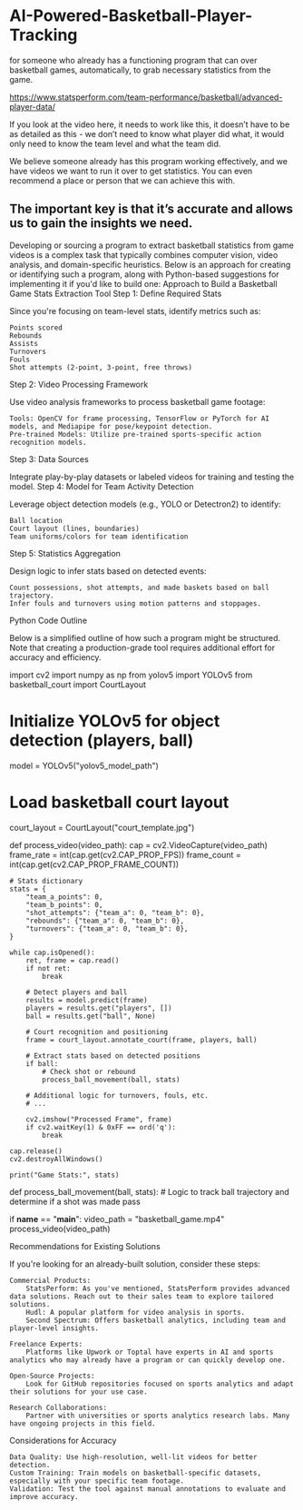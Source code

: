 # AI-Powered-Basketball-Player-Tracking
for someone who already has a functioning program that can over basketball games, automatically, to grab necessary statistics from the game.

https://www.statsperform.com/team-performance/basketball/advanced-player-data/

If you look at the video here, it needs to work like this, it doesn’t have to be as detailed as this - we don’t need to know what player did what, it would only need to know the team level and what the team did.

We believe someone already has this program working effectively, and we have videos we want to run it over to get statistics. You can even recommend a place or person that we can achieve this with.

The important key is that it’s accurate and allows us to gain the insights we need.
--------------
Developing or sourcing a program to extract basketball statistics from game videos is a complex task that typically combines computer vision, video analysis, and domain-specific heuristics. Below is an approach for creating or identifying such a program, along with Python-based suggestions for implementing it if you'd like to build one:
Approach to Build a Basketball Game Stats Extraction Tool
Step 1: Define Required Stats

Since you're focusing on team-level stats, identify metrics such as:

    Points scored
    Rebounds
    Assists
    Turnovers
    Fouls
    Shot attempts (2-point, 3-point, free throws)

Step 2: Video Processing Framework

Use video analysis frameworks to process basketball game footage:

    Tools: OpenCV for frame processing, TensorFlow or PyTorch for AI models, and Mediapipe for pose/keypoint detection.
    Pre-trained Models: Utilize pre-trained sports-specific action recognition models.

Step 3: Data Sources

Integrate play-by-play datasets or labeled videos for training and testing the model.
Step 4: Model for Team Activity Detection

Leverage object detection models (e.g., YOLO or Detectron2) to identify:

    Ball location
    Court layout (lines, boundaries)
    Team uniforms/colors for team identification

Step 5: Statistics Aggregation

Design logic to infer stats based on detected events:

    Count possessions, shot attempts, and made baskets based on ball trajectory.
    Infer fouls and turnovers using motion patterns and stoppages.

Python Code Outline

Below is a simplified outline of how such a program might be structured. Note that creating a production-grade tool requires additional effort for accuracy and efficiency.

import cv2
import numpy as np
from yolov5 import YOLOv5
from basketball_court import CourtLayout

# Initialize YOLOv5 for object detection (players, ball)
model = YOLOv5("yolov5_model_path")

# Load basketball court layout
court_layout = CourtLayout("court_template.jpg")

def process_video(video_path):
    cap = cv2.VideoCapture(video_path)
    frame_rate = int(cap.get(cv2.CAP_PROP_FPS))
    frame_count = int(cap.get(cv2.CAP_PROP_FRAME_COUNT))

    # Stats dictionary
    stats = {
        "team_a_points": 0,
        "team_b_points": 0,
        "shot_attempts": {"team_a": 0, "team_b": 0},
        "rebounds": {"team_a": 0, "team_b": 0},
        "turnovers": {"team_a": 0, "team_b": 0},
    }

    while cap.isOpened():
        ret, frame = cap.read()
        if not ret:
            break

        # Detect players and ball
        results = model.predict(frame)
        players = results.get("players", [])
        ball = results.get("ball", None)

        # Court recognition and positioning
        frame = court_layout.annotate_court(frame, players, ball)

        # Extract stats based on detected positions
        if ball:
            # Check shot or rebound
            process_ball_movement(ball, stats)

        # Additional logic for turnovers, fouls, etc.
        # ...

        cv2.imshow("Processed Frame", frame)
        if cv2.waitKey(1) & 0xFF == ord('q'):
            break

    cap.release()
    cv2.destroyAllWindows()

    print("Game Stats:", stats)

def process_ball_movement(ball, stats):
    # Logic to track ball trajectory and determine if a shot was made
    pass

if __name__ == "__main__":
    video_path = "basketball_game.mp4"
    process_video(video_path)

Recommendations for Existing Solutions

If you're looking for an already-built solution, consider these steps:

    Commercial Products:
        StatsPerform: As you've mentioned, StatsPerform provides advanced data solutions. Reach out to their sales team to explore tailored solutions.
        Hudl: A popular platform for video analysis in sports.
        Second Spectrum: Offers basketball analytics, including team and player-level insights.

    Freelance Experts:
        Platforms like Upwork or Toptal have experts in AI and sports analytics who may already have a program or can quickly develop one.

    Open-Source Projects:
        Look for GitHub repositories focused on sports analytics and adapt their solutions for your use case.

    Research Collaborations:
        Partner with universities or sports analytics research labs. Many have ongoing projects in this field.

Considerations for Accuracy

    Data Quality: Use high-resolution, well-lit videos for better detection.
    Custom Training: Train models on basketball-specific datasets, especially with your specific team footage.
    Validation: Test the tool against manual annotations to evaluate and improve accuracy.
